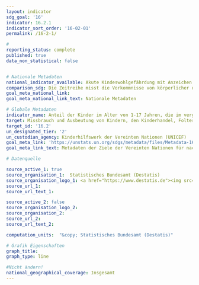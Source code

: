 ```yaml
---
layout: indicator
sdg_goal: '16'
indicator: 16.2.1
indicator_sort_order: '16-02-01'
permalink: /16-2-1/

#
reporting_status: complete
published: true
data_non_statistical: false


# Nationale Metadaten
national_indicator_available: Akute Kindeswohlgefährdung mit Anzeichen von psychischem Missbrauch <br> Akute Kindeswohlgefährdung mit Anzeichen von physischem Missbrauch <br> Akute Kindeswohlgefährdung mit Anzeichen von physischem oder psychischem Missbrauch
comparison_sdg: Die Zeitreihe misst die Vorkommnisse von körperlicher und psychologischer Gewalt gegen Kinder im letzten Jahr und nicht im letzten Monat, wie dies in der internationalen Metadatenbeschreibung definiert ist.
goal_meta_national_link:
goal_meta_national_link_text: Nationale Metadaten

# Globale Metadaten
indicator_name: Anteil der Kinder im Alter von 1-17 Jahren, die im vergangenen Monat eine körperliche Strafe und/oder psychische Aggression durch Betreuungspersonen erfahren haben
target: Missbrauch und Ausbeutung von Kindern, den Kinderhandel, Folter und alle Formen von Gewalt gegen Kinder beenden
target_id: '16.2'
un_designated_tier: '2'
un_custodian_agency: Kinderhilfswerk der Vereinten Nationen (UNICEF)
goal_meta_link: 'https://unstats.un.org/sdgs/metadata/files/Metadata-16-02-01.pdf'
goal_meta_link_text: Metadaten der Ziele der Vereinten Nationen für nachhaltige Entwicklung

# Datenquelle

source_active_1: true
source_organisation_1:  Statistisches Bundesamt (Destatis)
source_organisation_logo_1: <a href="https://www.destatis.de"><img src="https://g205sdgs.github.io/sdg-indicators/public/logos/destatis.png" alt="Logo Destatis" /></a>
source_url_1:
source_url_text_1:

source_active_2: false
source_organisation_logo_2:
source_organisation_2:
source_url_2:
source_url_text_2:

computation_units:  "&copy; Statistisches Bundesamt (Destatis)"

# Grafik Eigenschaften
graph_title:
graph_type: line

#Nicht ändern!
national_geographical_coverage: Insgesamt
---
```

